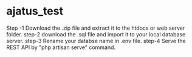 # ajatus_test
Step -1 Download the .zip file and extract it to the htdocs or  web server folder.
step-2 download the .sql file and import it to your local database server.
step-3 Rename your databse name in .env file.
step-4 Serve the REST API by "php artisan serve" command.
